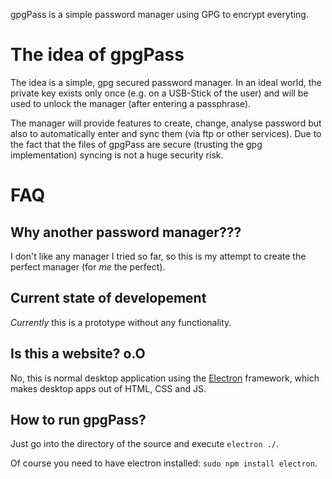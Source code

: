 gpgPass is a simple password manager using GPG to encrypt everyting.

# The idea of gpgPass
The idea is a simple, gpg secured password manager. In an ideal world, the private key exists only once (e.g. on a USB-Stick of the user) and will be used to unlock the manager (after entering a passphrase).

The manager will provide features to create, change, analyse password but also to automatically enter and sync them (via ftp or other services). Due to the fact that the files of gpgPass are secure (trusting the gpg implementation) syncing is not a huge security risk.
# FAQ
## Why another password manager???
I don't like any manager I tried so far, so this is my attempt to create the perfect manager (for _me_ the perfect).
## Current state of developement
_Currently_ this is a prototype without any functionality.
## Is this a website? o.O
No, this is normal desktop application using the [Electron](https://electron.atom.io) framework, which makes desktop apps out of HTML, CSS and JS.
## How to run gpgPass?
Just go into the directory of the source and execute ``electron ./``.

Of course you need to have electron installed: ``sudo npm install electron``.
